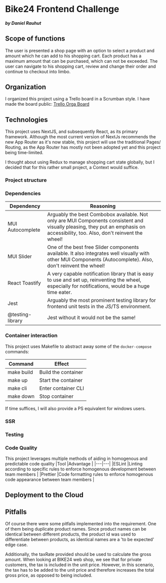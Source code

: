 # Bike24 Frontend Challenge

##### by Daniel Rauhut

## Scope of functions

The user is presented a shop page with an option to select a product and amount which he can add to his shopping cart. Each product has a maximum amount that can be purchased, which can not be exceeded.
The user can navigate to his shopping cart, review and change their order and continue to checkout into limbo.

## Organization

I organized this project using a Trello board in a Scrumban style. I have made the board public: [Trello Orga Board](https://trello.com/invite/b/TMoec0Zp/ATTI5307547e302d5a34ec4620468ff2c7b6F2FAC534/tech-challenge-frontend)

## Technologies

This project uses NextJS, and subsequently React, as its primary framework. Although the most current version of NextJs recommends the new App Router as it's now stable, this project will use the traditional Pages/ Routing, as the App Router has mostly not been adopted yet and this project being time-limited.

I thought about using Redux to manage shopping cart state globally, but I decided that for this rather small project, a Context would suffice.

### Project structure

### Dependencies

| Dependency       | Reasoning                                                                                                                                                                       |
| ---------------- | ------------------------------------------------------------------------------------------------------------------------------------------------------------------------------- |
| MUI Autocomplete | Arguably the best Combobox available. Not only are MUI Components consistent and visually pleasing, they put an emphasis on accessibility, too. Also, don't reinvent the wheel! |
| MUI Slider       | One of the best free Slider components available. It also integrates well visually with other MUI Components (Autocomplete). Also, don't reinvent the wheel!                    |
| React Toastify   | A very capable notification library that is easy to use and set up, reinventing the wheel, especially for notifications, would be a huge time eater.                            |
| Jest             | Arguably the most prominent testing library for frontend unit tests in the JS/TS environment.                                                                                   |
| @testing-library | Jest without it would not be the same!                                                                                                                                          |

### Container interaction

This project uses Makefile to abstract away some of the `docker-compose` commands:

| Command    | Effect              |
| ---------- | ------------------- |
| make build | Build the container |
| make up    | Start the container |
| make cli   | Enter container CLI |
| make down  | Stop container      |

If time suffices, I will also provide a PS equivalent for windows users.

### SSR

### Testing

### Code Quality

This project leverages multiple methods of aiding in homogenous and predictable code quality
|Tool |Advantage |
|---|---|
|ESLint |Linting according to specific rules to enforce homogenous development between team members |
|Prettier |Code formatting rules to enforce homogenous code appearance between team members |

## Deployment to the Cloud

## Pitfalls

Of course there were some pitfalls implemented into the requirement. One of them being duplicate product names. Since product names can be identical between different products, the product id was used to differentiate between products, as identical names are a 'to be expected' edge case.

Additionally, the taxRate provided should be used to calculate the gross amount. When looking at BIKE24 web shop, we see that for private customers, the tax is included in the unit price. However, in this scenario, the tax has to be added to the unit price and therefore increases the total gross price, as opposed to being included.
